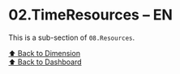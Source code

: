 # 02.TimeResources – EN

This is a sub-section of `08.Resources`.

[⬆ Back to Dimension](../.)  
[⬆ Back to Dashboard](../../.)
